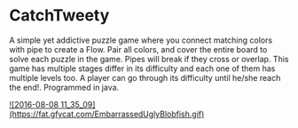# CatchTweety
A simple yet addictive puzzle game where you connect matching colors with pipe to create a Flow. Pair all colors, and cover the entire board to solve each puzzle in the game. Pipes will break if they cross or overlap. This game has multiple stages differ in its difficulty and each one of them has multiple levels too. A player can go through its difficulty until he/she reach the end!. Programmed in java.


<a href="http://gfycat.com/ifr/EmbarrassedUglyBlobfish">
![2016-08-08 11_35_09](https://fat.gfycat.com/EmbarrassedUglyBlobfish.gif)
</a>

